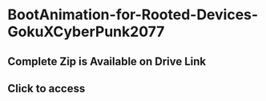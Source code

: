 # BootAnimation-for-Rooted-Devices-GokuXCyberPunk2077
## Complete Zip is Available on Drive Link 
## Click to access
